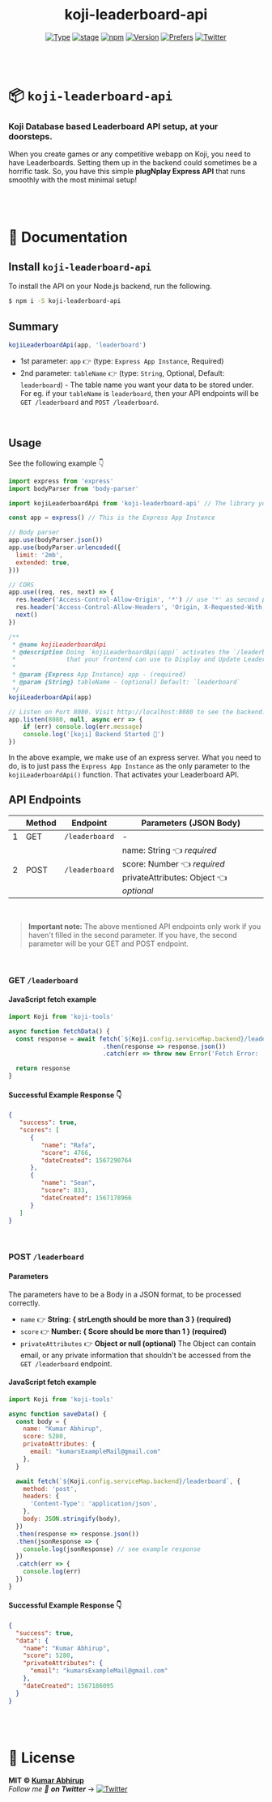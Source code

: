 <div align="center">

<br />

<h1>koji-leaderboard-api</h1>

[![Type](https://img.shields.io/badge/type-API-yellow.svg?style=flat-square)](https://www.npmjs.com/package/koji-leaderboard-api)
[![stage](https://img.shields.io/badge/stage-BetaTesting%20%F0%9F%94%A5-000000.svg?style=flat-square)](https://github.com/KumarAbhirup/koji-leaderboard-api)
[![npm](https://img.shields.io/badge/npm-koji--leaderboard--api-CB3837.svg?style=flat-square)](https://www.npmjs.com/package/koji-leaderboard-api)
[![Version](https://img.shields.io/badge/version-v0.1.0-green.svg?style=flat-square)](https://www.npmjs.com/package/koji-leaderboard-api)
[![Prefers](https://img.shields.io/badge/prefers-NPM%20Installation-blue.svg?style=flat-square)](https://www.npmjs.com/package/koji-leaderboard-api)
[![Twitter](https://img.shields.io/twitter/follow/kumar_abhirup.svg?style=social&label=@kumar_abhirup)](https://twitter.com/kumar_abhirup)
<!-- [![GitHub stars](https://img.shields.io/github/stars/KumarAbhirup/koji-leaderboard-api.svg?style=social&label=Stars)](https://github.com/KumarAbhirup/koji-leaderboard-api) -->

</div>

<br /><br />

# 📦 `koji-leaderboard-api`
### **Koji Database based Leaderboard API setup, at your doorsteps.**

When you create games or any competitive webapp on Koji, you need to have Leaderboards. Setting them up in the backend could sometimes be a horrific task. So, you have this simple **plugNplay Express API** that runs smoothly with the most minimal setup!

<br /><br />

# 💃 Documentation

## Install `koji-leaderboard-api`

To install the API on your Node.js backend, run the following.

```bash
$ npm i -S koji-leaderboard-api
```

## Summary

```js
kojiLeaderboardApi(app, 'leaderboard')
```

- 1st parameter: `app` 👉 (type: `Express App Instance`, Required)
- 2nd parameter: `tableName` 👉 (type: `String`, Optional, Default: `leaderboard`) - The table name you want your data to be stored under. For eg. if your `tableName` is `leaderboard`, then your API endpoints will be `GET /leaderboard` and `POST /leaderboard`.

<br />

## Usage

See the following example 👇

```javascript
import express from 'express'
import bodyParser from 'body-parser'

import kojiLeaderboardApi from 'koji-leaderboard-api' // The library you are using

const app = express() // This is the Express App Instance

// Body parser
app.use(bodyParser.json())
app.use(bodyParser.urlencoded({
  limit: '2mb',
  extended: true,
}))

// CORS
app.use((req, res, next) => {
  res.header('Access-Control-Allow-Origin', '*') // use '*' as second param to allow any client to hack in
  res.header('Access-Control-Allow-Headers', 'Origin, X-Requested-With, Content-Type, Accept, Authorization, X-Jiro-Request-Tag')
  next()
})

/**
 * @name kojiLeaderboardApi
 * @description Doing `kojiLeaderboardApi(app)` activates the `/leaderboard` GET and POST API endpoints
 *              that your frontend can use to Display and Update Leaderboard
 * 
 * @param {Express App Instance} app - (required)
 * @param {String} tableName - (optional) Default: `leaderboard`
 */
kojiLeaderboardApi(app)

// Listen on Port 8080. Visit http://localhost:8080 to see the backend.
app.listen(8080, null, async err => {
    if (err) console.log(err.message)
    console.log('[koji] Backend Started 👏')
})
```

In the above example, we make use of an express server. What you need to do, is to just pass the `Express App Instance` as the only parameter to the `kojiLeaderboardApi()` function. That activates your Leaderboard API.

## API Endpoints

|   | **Method** | **Endpoint**   | **Parameters (JSON Body)**                                                                             |
|---|------------|----------------|--------------------------------------------------------------------------------------------------------|
| 1 | GET        | `/leaderboard` |                                                    -                                                   |
| 2 | POST       | `/leaderboard` | name: String 👈 _required_ <br /> score: Number 👈 _required_ <br /> privateAttributes: Object 👈 _optional_ |

<br />

> **Important note:** The above mentioned API endpoints only work if you haven't filled in the second parameter. If you have, the second parameter will be your GET and POST endpoint.

<br />

### GET `/leaderboard`

#### JavaScript fetch example

```javascript
import Koji from 'koji-tools'

async function fetchData() {
  const response = await fetch(`${Koji.config.serviceMap.backend}/leaderboard`)
                          .then(response => response.json())
                          .catch(err => throw new Error('Fetch Error: ', err))

  return response
}
```

#### Successful Example Response 👇

```json
{
   "success": true,
   "scores": [
      {
         "name": "Rafa",
         "score": 4766,
         "dateCreated": 1567290764
      },
      {
         "name": "Sean",
         "score": 833,
         "dateCreated": 1567178966
      }
   ]
}
```

<br />

### POST `/leaderboard`

#### Parameters

The parameters have to be a Body in a JSON format, to be processed correctly.

- `name` 👉 **String: { strLength should be more than 3 } (required)**
- `score` 👉 **Number: { Score should be more than 1 } (required)**
- `privateAttributes` 👉 **Object or null (optional)** The Object can contain email, or any private information that shouldn't be accessed from the `GET /leaderboard` endpoint.

#### JavaScript fetch example

```javascript
import Koji from 'koji-tools'

async function saveData() {
  const body = {
    name: "Kumar Abhirup",
    score: 5280,
    privateAttributes: {
      email: "kumarsExampleMail@gmail.com"
    },
  }

  await fetch(`${Koji.config.serviceMap.backend}/leaderboard`, {
    method: 'post',
    headers: {
      'Content-Type': 'application/json',
    },
    body: JSON.stringify(body),
  })
  .then(response => response.json())
  .then(jsonResponse => {
    console.log(jsonResponse) // see example response
  })
  .catch(err => {
    console.log(err)
  })
}
```

#### Successful Example Response 👇

```json
{
  "success": true,
  "data": {
    "name": "Kumar Abhirup",
    "score": 5280,
    "privateAttributes": {
      "email": "kumarsExampleMail@gmail.com"
    },
    "dateCreated": 1567186095
  }
}
```

<br /><br />

# 📝 License

**MIT © [Kumar Abhirup](https://www.twitter.com/kumar_abhirup)**
<br />
_Follow me 👋 **on Twitter**_ →   [![Twitter](https://img.shields.io/twitter/follow/kumar_abhirup.svg?style=social&label=@kumar_abhirup)](https://twitter.com/kumar_abhirup/)
